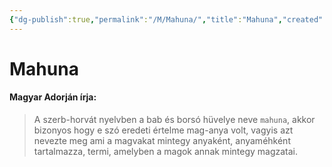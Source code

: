 ```yaml
---
{"dg-publish":true,"permalink":"/M/Mahuna/","title":"Mahuna","created":"2023-11-22T01:10","updated":"2024-10-25T22:44"}
---
```



# Mahuna

#### Magyar Adorján írja:

> A szerb-horvát nyelvben a bab és borsó hüvelye neve `mahuna`, akkor bizonyos hogy e szó eredeti értelme mag-anya volt, vagyis azt nevezte meg ami a magvakat mintegy anyaként, anyaméhként tartalmazza, termi, amelyben a magok annak mintegy magzatai.  
